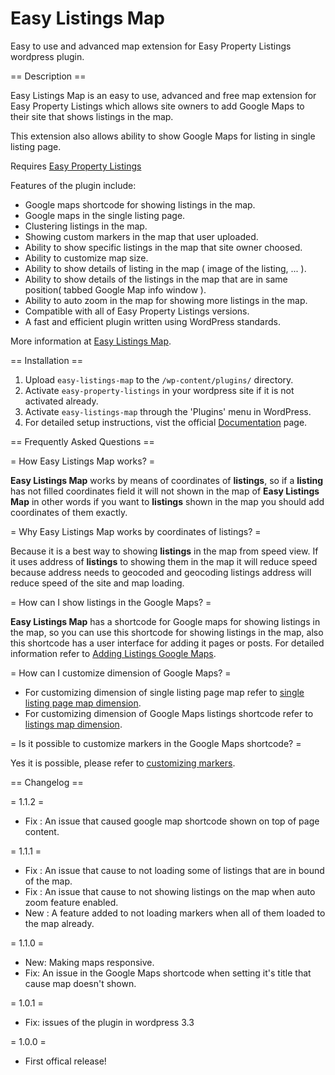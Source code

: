 # Easy Listings Map

Easy to use and advanced map extension for Easy Property Listings wordpress plugin.

== Description ==

Easy Listings Map is an easy to use, advanced and free map extension for Easy Property Listings which allows site owners to add Google Maps to their site that shows listings in the map.

This extension also allows ability to show Google Maps for listing in single listing page.

Requires [Easy Property Listings](https://wordpress.org/plugins/easy-property-listings/)

Features of the plugin include:

* Google maps shortcode for showing listings in the map.
* Google maps in the single listing page.
* Clustering listings in the map.
* Showing custom markers in the map that user uploaded.
* Ability to show specific listings in the map that site owner choosed.
* Ability to customize map size.
* Ability to show details of listing in the map ( image of the listing, ... ).
* Ability to show details of the listings in the map that are in same position( tabbed Google Map info window ).
* Ability to auto zoom in the map for showing more listings in the map.
* Compatible with all of Easy Property Listings versions.
* A fast and efficient plugin written using WordPress standards.

More information at [Easy Listings Map](http://codewp.github.io/easy-listings-map/?utm_source=readme&utm_medium=description_tab&utm_content=home_link&utm_campaign=elm_home).

== Installation ==

1. Upload `easy-listings-map` to the `/wp-content/plugins/` directory.
2. Activate `easy-property-listings` in your wordpress site if it is not activated already.
3. Activate `easy-listings-map` through the 'Plugins' menu in WordPress.
4. For detailed setup instructions, vist the official [Documentation](http://codewp.github.io/easy-listings-map/doc/) page.

== Frequently Asked Questions ==

= How Easy Listings Map works? =

**Easy Listings Map** works by means of coordinates of **listings**, so if a **listing** has not filled coordinates field it will not shown in the map of **Easy Listings Map** in other words if you want to **listings** shown in the map you should add coordinates of them exactly.

= Why Easy Listings Map works by coordinates of listings? =

Because it is a best way to showing **listings** in the map from speed view. If it uses address of **listings** to showing them in the map it will reduce speed because address needs to geocoded and geocoding listings address will reduce speed of the site and map loading.

= How can I show listings in the Google Maps? =

**Easy Listings Map** has a shortcode for Google maps for showing listings in the map, so you can use this shortcode for showing listings in the map, also this shortcode has a user interface for adding it pages or posts. For detailed information refer to [Adding Listings Google Maps](http://codewp.github.io/easy-listings-map/doc/plugin-shortcodes/#how-to-create-a-map-for-showing-listings-).

= How can I customize dimension of Google Maps? =

* For customizing dimension of single listing page map refer to [single listing page map dimension](http://codewp.github.io/easy-listings-map/doc/plugin-settings/#general-tab-items-description-).
* For customizing dimension of Google Maps listings shortcode refer to [listings map dimension](http://codewp.github.io/easy-listings-map/doc/plugin-shortcodes/#shortcode-form-items-description-).

= Is it possible to customize markers in the Google Maps shortcode? =

Yes it is possible, please refer to [customizing markers](http://codewp.github.io/easy-listings-map/doc/plugin-settings/#markers-tab-of-settings-menu-).

== Changelog ==

= 1.1.2 =

* Fix : An issue that caused google map shortcode shown on top of page content.

= 1.1.1 =

* Fix : An issue that cause to not loading some of listings that are in bound of the map.
* Fix : An issue that cause to not showing listings on the map when auto zoom feature enabled.
* New : A feature added to not loading markers when all of them loaded to the map already.

= 1.1.0 =

* New: Making maps responsive.
* Fix: An issue in the Google Maps shortcode when setting it's title that cause map doesn't shown.

= 1.0.1 =

* Fix: issues of the plugin in wordpress 3.3

= 1.0.0 =

* First offical release!
